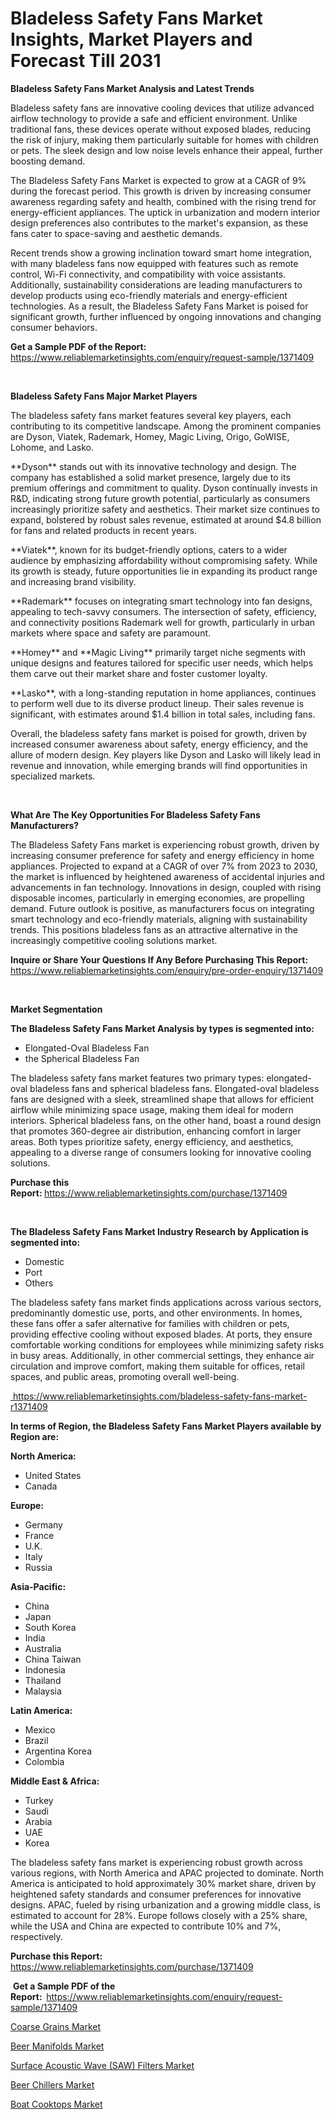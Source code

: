 <p><h1>Bladeless Safety Fans Market Insights, Market Players and Forecast Till 2031</h1></p><p><strong>Bladeless Safety Fans Market Analysis and Latest Trends</strong></p>
<p><p>Bladeless safety fans are innovative cooling devices that utilize advanced airflow technology to provide a safe and efficient environment. Unlike traditional fans, these devices operate without exposed blades, reducing the risk of injury, making them particularly suitable for homes with children or pets. The sleek design and low noise levels enhance their appeal, further boosting demand.</p><p>The Bladeless Safety Fans Market is expected to grow at a CAGR of 9% during the forecast period. This growth is driven by increasing consumer awareness regarding safety and health, combined with the rising trend for energy-efficient appliances. The uptick in urbanization and modern interior design preferences also contributes to the market's expansion, as these fans cater to space-saving and aesthetic demands.</p><p>Recent trends show a growing inclination toward smart home integration, with many bladeless fans now equipped with features such as remote control, Wi-Fi connectivity, and compatibility with voice assistants. Additionally, sustainability considerations are leading manufacturers to develop products using eco-friendly materials and energy-efficient technologies. As a result, the Bladeless Safety Fans Market is poised for significant growth, further influenced by ongoing innovations and changing consumer behaviors.</p></p>
<p><strong>Get a Sample PDF of the Report:&nbsp;</strong> <a href="https://www.reliablemarketinsights.com/enquiry/request-sample/1371409?utm_campaign=1626&utm_medium=2&utm_source=Github&utm_content=ia&utm_term=18102024&utm_id=bladeless-safety-fans">https://www.reliablemarketinsights.com/enquiry/request-sample/1371409</a></p>
<p>&nbsp;</p>
<p><strong>Bladeless Safety Fans Major Market Players</strong></p>
<p><p>The bladeless safety fans market features several key players, each contributing to its competitive landscape. Among the prominent companies are Dyson, Viatek, Rademark, Homey, Magic Living, Origo, GoWISE, Lohome, and Lasko.</p><p>**Dyson** stands out with its innovative technology and design. The company has established a solid market presence, largely due to its premium offerings and commitment to quality. Dyson continually invests in R&D, indicating strong future growth potential, particularly as consumers increasingly prioritize safety and aesthetics. Their market size continues to expand, bolstered by robust sales revenue, estimated at around $4.8 billion for fans and related products in recent years.</p><p>**Viatek**, known for its budget-friendly options, caters to a wider audience by emphasizing affordability without compromising safety. While its growth is steady, future opportunities lie in expanding its product range and increasing brand visibility.</p><p>**Rademark** focuses on integrating smart technology into fan designs, appealing to tech-savvy consumers. The intersection of safety, efficiency, and connectivity positions Rademark well for growth, particularly in urban markets where space and safety are paramount.</p><p>**Homey** and **Magic Living** primarily target niche segments with unique designs and features tailored for specific user needs, which helps them carve out their market share and foster customer loyalty.</p><p>**Lasko**, with a long-standing reputation in home appliances, continues to perform well due to its diverse product lineup. Their sales revenue is significant, with estimates around $1.4 billion in total sales, including fans.</p><p>Overall, the bladeless safety fans market is poised for growth, driven by increased consumer awareness about safety, energy efficiency, and the allure of modern design. Key players like Dyson and Lasko will likely lead in revenue and innovation, while emerging brands will find opportunities in specialized markets.</p></p>
<p>&nbsp;</p>
<p><strong>What Are The Key Opportunities For Bladeless Safety Fans Manufacturers?</strong></p>
<p><p>The Bladeless Safety Fans market is experiencing robust growth, driven by increasing consumer preference for safety and energy efficiency in home appliances. Projected to expand at a CAGR of over 7% from 2023 to 2030, the market is influenced by heightened awareness of accidental injuries and advancements in fan technology. Innovations in design, coupled with rising disposable incomes, particularly in emerging economies, are propelling demand. Future outlook is positive, as manufacturers focus on integrating smart technology and eco-friendly materials, aligning with sustainability trends. This positions bladeless fans as an attractive alternative in the increasingly competitive cooling solutions market.</p></p>
<p><strong>Inquire or Share Your Questions If Any Before Purchasing This Report:</strong> <a href="https://www.reliablemarketinsights.com/enquiry/pre-order-enquiry/1371409?utm_campaign=1626&utm_medium=2&utm_source=Github&utm_content=ia&utm_term=18102024&utm_id=bladeless-safety-fans">https://www.reliablemarketinsights.com/enquiry/pre-order-enquiry/1371409</a></p>
<p>&nbsp;</p>
<p><strong>Market Segmentation</strong></p>
<p><strong>The Bladeless Safety Fans Market Analysis by types is segmented into:</strong></p>
<p><ul><li>Elongated-Oval Bladeless Fan</li><li>the Spherical Bladeless Fan</li></ul></p>
<p><p>The bladeless safety fans market features two primary types: elongated-oval bladeless fans and spherical bladeless fans. Elongated-oval bladeless fans are designed with a sleek, streamlined shape that allows for efficient airflow while minimizing space usage, making them ideal for modern interiors. Spherical bladeless fans, on the other hand, boast a round design that promotes 360-degree air distribution, enhancing comfort in larger areas. Both types prioritize safety, energy efficiency, and aesthetics, appealing to a diverse range of consumers looking for innovative cooling solutions.</p></p>
<p><strong>Purchase this Report:&nbsp;</strong><a href="https://www.reliablemarketinsights.com/purchase/1371409?utm_campaign=1626&utm_medium=2&utm_source=Github&utm_content=ia&utm_term=18102024&utm_id=bladeless-safety-fans">https://www.reliablemarketinsights.com/purchase/1371409</a></p>
<p>&nbsp;</p>
<p><strong>The Bladeless Safety Fans Market Industry Research by Application is segmented into:</strong></p>
<p><ul><li>Domestic</li><li>Port</li><li>Others</li></ul></p>
<p><p>The bladeless safety fans market finds applications across various sectors, predominantly domestic use, ports, and other environments. In homes, these fans offer a safer alternative for families with children or pets, providing effective cooling without exposed blades. At ports, they ensure comfortable working conditions for employees while minimizing safety risks in busy areas. Additionally, in other commercial settings, they enhance air circulation and improve comfort, making them suitable for offices, retail spaces, and public areas, promoting overall well-being.</p></p>
<p><a href="https://www.reliablemarketinsights.com/bladeless-safety-fans-market-r1371409?utm_campaign=1626&utm_medium=2&utm_source=Github&utm_content=ia&utm_term=18102024&utm_id=bladeless-safety-fans">&nbsp;https://www.reliablemarketinsights.com/bladeless-safety-fans-market-r1371409</a></p>
<p><strong>In terms of Region, the Bladeless Safety Fans Market Players available by Region are:</strong></p>
<p>
    <p> <strong> North America: </strong>
        <ul>
            <li>United States</li>
            <li>Canada</li>
        </ul>
        </p> 
    <p> <strong> Europe: </strong>
        <ul>
            <li>Germany</li>
            <li>France</li>
            <li>U.K.</li>
            <li>Italy</li>
            <li>Russia</li>
        </ul>
        </p> 
    <p> <strong> Asia-Pacific: </strong>
        <ul>
            <li>China</li>
            <li>Japan</li>
            <li>South Korea</li>
            <li>India</li>
            <li>Australia</li>
            <li>China Taiwan</li>
            <li>Indonesia</li>
            <li>Thailand</li>
            <li>Malaysia</li>
        </ul>
        </p> 
    <p> <strong> Latin America: </strong>
        <ul>
            <li>Mexico</li>
            <li>Brazil</li>
            <li>Argentina Korea</li>
            <li>Colombia</li>
        </ul>
        </p> 
    <p> <strong> Middle East & Africa: </strong>
        <ul>
            <li>Turkey</li>
            <li>Saudi</li>
            <li>Arabia</li>
            <li>UAE</li>
            <li>Korea</li>
        </ul>
    </p>
    </p>
<p><p>The bladeless safety fans market is experiencing robust growth across various regions, with North America and APAC projected to dominate. North America is anticipated to hold approximately 30% market share, driven by heightened safety standards and consumer preferences for innovative designs. APAC, fueled by rising urbanization and a growing middle class, is estimated to account for 28%. Europe follows closely with a 25% share, while the USA and China are expected to contribute 10% and 7%, respectively.</p></p>
<p><strong>Purchase this Report: </strong><a href="https://www.reliablemarketinsights.com/purchase/1371409?utm_campaign=1626&utm_medium=2&utm_source=Github&utm_content=ia&utm_term=18102024&utm_id=bladeless-safety-fans">https://www.reliablemarketinsights.com/purchase/1371409</a></p>
<p>&nbsp;<strong>Get a Sample PDF of the Report:&nbsp;&nbsp;</strong><a href="https://www.reliablemarketinsights.com/enquiry/request-sample/1371409?utm_campaign=1626&utm_medium=2&utm_source=Github&utm_content=ia&utm_term=18102024&utm_id=bladeless-safety-fans">https://www.reliablemarketinsights.com/enquiry/request-sample/1371409</a></p>
<p><strong></strong></p>
<p><p><a href="https://www.linkedin.com/pulse/exploring-coarse-grains-market-dynamics-revenue-analysis-u9fte?utm_campaign=1626&utm_medium=2&utm_source=Github&utm_content=ia&utm_term=18102024&utm_id=bladeless-safety-fans">Coarse Grains Market</a></p><p><a href="https://www.linkedin.com/pulse/strategic-roadmap-global-beer-manifolds-market-insights-opportunities-1uuvc?utm_campaign=1626&utm_medium=2&utm_source=Github&utm_content=ia&utm_term=18102024&utm_id=bladeless-safety-fans">Beer Manifolds Market</a></p><p><a href="https://github.com/JakirUddin651/Market-Research-Report-List-1/blob/main/surface-acoustic-wave-saw-filters-market.md?utm_campaign=1626&utm_medium=2&utm_source=Github&utm_content=ia&utm_term=18102024&utm_id=bladeless-safety-fans">Surface Acoustic Wave (SAW) Filters Market</a></p><p><a href="https://www.linkedin.com/pulse/global-perspectives-beer-chillers-market-trends-forecast-2024-l2fjc?utm_campaign=1626&utm_medium=2&utm_source=Github&utm_content=ia&utm_term=18102024&utm_id=bladeless-safety-fans">Beer Chillers Market</a></p><p><a href="https://www.linkedin.com/pulse/boat-cooktops-market-global-regional-analysis-focus-end-user-k458c?utm_campaign=1626&utm_medium=2&utm_source=Github&utm_content=ia&utm_term=18102024&utm_id=bladeless-safety-fans">Boat Cooktops Market</a></p></p>